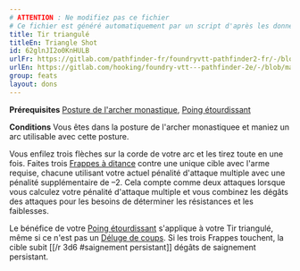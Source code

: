 ```yaml
---
# ATTENTION : Ne modifiez pas ce fichier
# Ce fichier est généré automatiquement par un script d'après les données du module Foundry VTT officiel et de sa traduction
title: Tir triangulé
titleEn: Triangle Shot
id: 62glnJI2o0KnHULB
urlFr: https://gitlab.com/pathfinder-fr/foundryvtt-pathfinder2-fr/-/blob/master/data/feats/62glnJI2o0KnHULB.htm
urlEn: https://gitlab.com/hooking/foundry-vtt---pathfinder-2e/-/blob/master/packs/data/feats.db/triangle-shot.json
group: feats
layout: dons
---
```

**Prérequisites** [Posture de l'archer monastique](posture-de-l-archer-monastique.md), [Poing étourdissant](poing-étourdissant.md)

**Conditions** Vous êtes dans la posture de l'archer monastiquee et maniez un arc utilisable avec cette posture.

Vous enfilez trois flèches sur la corde de votre arc et les tirez toute en une fois. Faites trois [Frappes à ditance](../actions/frapper.md) contre une unique cible avec l'arme requise, chacune utilisant votre actuel pénalité d'attaque multiple avec une pénalité supplémentaire de –2. Cela compte comme deux attaques lorsque vous calculez votre pénalité d'attaque multiple et vous combinez les dégâts des attaques pour les besoins de déterminer les résistances et les faiblesses.

Le bénéfice de votre [Poing étourdissant](poing-étourdissant.md) s'applique à votre Tir triangulé, même si ce n'est pas un [Déluge de coups](../actions/déluge-de-coups.md). Si les trois Frappes touchent, la cible subit [[/r 3d6 #saignement persistant]] dégâts de saignement persistant.



